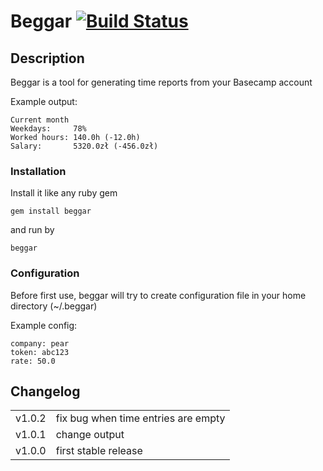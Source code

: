 # Beggar [![Build Status](https://secure.travis-ci.org/bkzl/beggar.png)](http://travis-ci.org/bkzl/beggar)

## Description

Beggar is a tool for generating time reports from your Basecamp account

Example output:

    Current month
    Weekdays:     78%
    Worked hours: 140.0h (-12.0h)
    Salary:       5320.0zł (-456.0zł)

### Installation

Install it like any ruby gem

    gem install beggar

and run by

    beggar

### Configuration

Before first use, beggar will try to create configuration file in your home directory (~/.beggar)

Example config:

    company: pear
    token: abc123
    rate: 50.0

## Changelog

<table>
    <tr>
        <td>v1.0.2</td><td>fix bug when time entries are empty</td>
    </tr>
    <tr>
        <td>v1.0.1</td><td>change output</td>
    </tr>
    <tr>
        <td>v1.0.0</td><td>first stable release</td>
    </tr>
</table>
